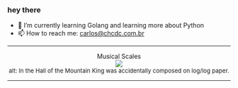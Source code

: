 ### hey there 

- :seedling: I’m currently learning Golang and learning more about Python
- :mailbox: How to reach me: carlos@chcdc.com.br


---


<!-- xkcd -->
<p align="center">Musical Scales</br><img src=https://imgs.xkcd.com/comics/musical_scales.png></br><font size =2>alt: In the Hall of the Mountain King was accidentally composed on log/log paper.</br></font></p></table></p> 


<!-- xkcd -->
---
